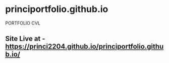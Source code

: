 # principortfolio.github.io
PORTFOLIO CVL

## Site Live at - https://princi2204.github.io/principortfolio.github.io/
